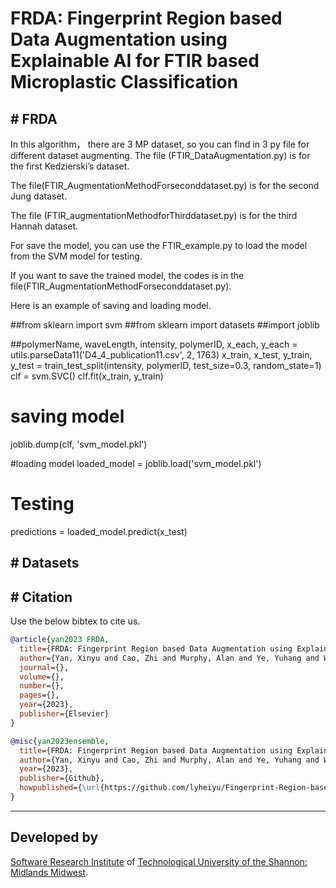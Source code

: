 # FRDA: Fingerprint Region based Data Augmentation using Explainable AI for FTIR based Microplastic Classification

## # FRDA
In this algorithm， there are 3 MP dataset, so you can find in 3 py file for different dataset augmenting.
The file (FTIR_DataAugmentation.py) is for the first Kedzierski’s dataset.

The file(FTIR_AugmentationMethodForseconddataset.py) is for the second Jung dataset.

The file (FTIR_augmentationMethodforThirddataset.py) is for the third Hannah dataset.

For save the model, you can use the FTIR_example.py to load the model from the SVM model for testing.

If you want to save the trained model, the codes is in the file(FTIR_AugmentationMethodForseconddataset.py).

Here is an example of saving and loading model.

##from sklearn import svm
##from sklearn import datasets
##import joblib

##polymerName, waveLength, intensity, polymerID, x_each, y_each = utils.parseData11('D4_4_publication11.csv', 2, 1763)
x_train, x_test, y_train, y_test = train_test_split(intensity, polymerID, test_size=0.3,
                                                            random_state=1)
clf = svm.SVC()
clf.fit(x_train, y_train)
# saving model
joblib.dump(clf, 'svm_model.pkl')

#loading model
loaded_model = joblib.load('svm_model.pkl')

# Testing

predictions = loaded_model.predict(x_test)

## # Datasets





## # Citation

Use the below bibtex to cite us.

```BibTeX
@article{yan2023 FRDA,
  title={FRDA: Fingerprint Region based Data Augmentation using Explainable AI for FTIR based Microplastic Classification},
  author={Yan, Xinyu and Cao, Zhi and Murphy, Alan and Ye, Yuhang and Wang, Xinwu and Qiao, Yuansong},
  journal={},
  volume={},
  number={},
  pages={},
  year={2023},
  publisher={Elsevier}
}

@misc{yan2023ensemble,
  title={FRDA: Fingerprint Region based Data Augmentation using Explainable AI for FTIR based Microplastic Classification},
  author={Yan, Xinyu and Cao, Zhi and Murphy, Alan and Ye, Yuhang and Wang, Xinwu and Qiao, Yuansong},
  year={2023},
  publisher={Github},
  howpublished={\url{https://github.com/lyheiyu/Fingerprint-Region-based-Data-Augmentation-using-Explainable-AI-for-FTIR-based-MP-Classification/}},
}

```
* * * * *

## Developed by

[Software Research Institute](https://sri.ait.ie/) of [Technological University of the Shannon: Midlands Midwest](https://tus.ie/).
